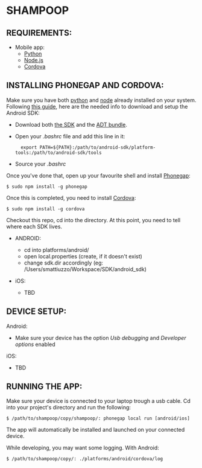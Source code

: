 SHAMPOOP
========

REQUIREMENTS:
-------------

- Mobile app:
    * [Python][python-install]
    * [Node.js][node-install]
    * [Cordova][cordova-install]

INSTALLING PHONEGAP AND CORDOVA:
--------------------------------

Make sure you have both [python][python-install] and [node][node-install] already installed on your system.
Following [this guide][android-sdk-guide], here are the needed info to download and setup the Android SDK:

- Download both [the SDK][sdk-download] and the [ADT bundle][adt-download].
- Open your *.bashrc* file and add this line in it:

        export PATH=${PATH}:/path/to/android-sdk/platform-tools:/path/to/android-sdk/tools

- Source your *.bashrc*

Once you've done that, open up your favourite shell and install [Phonegap][phonegap-install]:

    $ sudo npm install -g phonegap

Once this is completed, you need to install [Cordova][cordova-install]:

    $ sudo npm install -g cordova

Checkout this repo, cd into the directory. At this point, you need to tell where each SDK lives.

- ANDROID:
    * cd into platforms/android/
    * open local.properties (create, if it doesn't exist)
    * change sdk.dir accordingly (eg: /Users/smattiuzzo/Workspace/SDK/android_sdk)

- iOS:
    * TBD

DEVICE SETUP:
-------------

Android:
- Make sure your device has the option *Usb debugging* and *Developer options* enabled

iOS:
- TBD

RUNNING THE APP:
----------------

Make sure your device is connected to your laptop trough a usb cable.
Cd into your project's directory and run the following:

    $ /path/to/shampoop/copy/shampoop/: phonegap local run [android/ios]

The app will automatically be installed and launched on your connected device.

While developing, you may want some logging. With Android:

    $ /path/to/shampoop/copy/: ./platforms/android/cordova/log


[python-install]: http://python.org/ "Install python"
[node-install]: http://nodejs.org/ "Install node"
[cordova-install]: http://cordova.apache.org/docs/en/3.0.0/guide_overview_index.md.html#Overview "Install cordova"
[android-sdk-guide]: http://docs.phonegap.com/en/edge/guide_platforms_android_index.md.html "Android SDK guide"
[phonegap-install]: http://www.google.com "Install phonegap"
[plugin-helper]: https://github.com/samuele-mattiuzzo/auto-rpg/blob/master/utils/app_plugins_install.py "Python helper script"
[sdk-download]: http://developer.android.com/sdk/index.html "SDK download"
[adt-download]: http://developer.android.com/tools/sdk/eclipse-adt.html#installing "ADT download"
